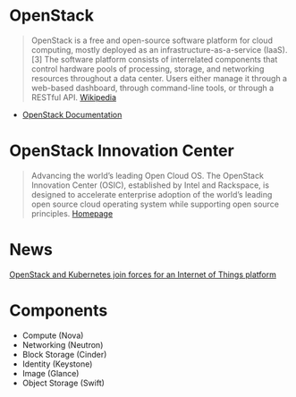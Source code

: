 # OpenStack

> OpenStack is a free and open-source software platform for cloud computing, mostly deployed as an infrastructure-as-a-service (IaaS).[3] The software platform consists of interrelated components that control hardware pools of processing, storage, and networking resources throughout a data center. Users either manage it through a web-based dashboard, through command-line tools, or through a RESTful API. [Wikipedia](https://en.wikipedia.org/wiki/OpenStack)

- [OpenStack Documentation](http://docs.openstack.org/)

# OpenStack Innovation Center

> Advancing the world’s leading Open Cloud OS. The OpenStack Innovation Center (OSIC), established by Intel and Rackspace, is designed to accelerate enterprise adoption of the world’s leading open source cloud operating system while supporting open source principles. [Homepage](https://osic.org/)

# News

[OpenStack and Kubernetes join forces for an Internet of Things platform](http://superuser.openstack.org/articles/openstack-and-kubernetes-join-forces-for-an-internet-of-things-platform)

# Components

- Compute (Nova)
- Networking (Neutron)
- Block Storage (Cinder)
- Identity (Keystone)
- Image (Glance)
- Object Storage (Swift)